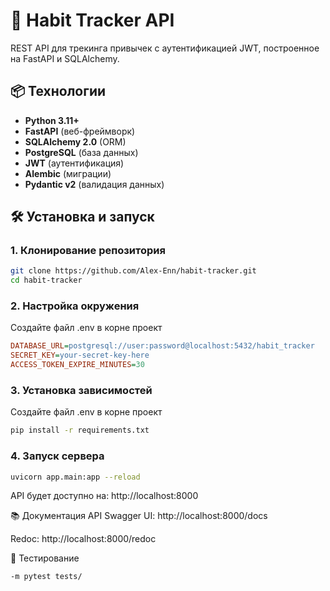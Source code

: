 # 🚀 Habit Tracker API

REST API для трекинга привычек с аутентификацией JWT, построенное на FastAPI и SQLAlchemy.

## 📦 Технологии
- **Python 3.11+**
- **FastAPI** (веб-фреймворк)
- **SQLAlchemy 2.0** (ORM)
- **PostgreSQL** (база данных)
- **JWT** (аутентификация)
- **Alembic** (миграции)
- **Pydantic v2** (валидация данных)

## 🛠️ Установка и запуск

### 1. Клонирование репозитория
```bash
git clone https://github.com/Alex-Enn/habit-tracker.git
cd habit-tracker
```
### 2. Настройка окружения
Создайте файл .env в корне проект
```ini
DATABASE_URL=postgresql://user:password@localhost:5432/habit_tracker
SECRET_KEY=your-secret-key-here
ACCESS_TOKEN_EXPIRE_MINUTES=30
```
### 3. Установка зависимостей
Создайте файл .env в корне проект
```bash
pip install -r requirements.txt
```
### 4. Запуск сервера
```bash
uvicorn app.main:app --reload
```
API будет доступно на: http://localhost:8000

📚 Документация API
Swagger UI: http://localhost:8000/docs

Redoc: http://localhost:8000/redoc

🧪 Тестирование
```bash
-m pytest tests/
```
